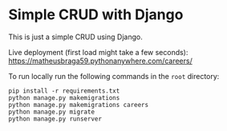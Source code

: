 # Simple CRUD with Django

This is just a simple CRUD using Django.

Live deployment (first load might take a few seconds): https://matheusbraga59.pythonanywhere.com/careers/

To run locally run the following commands in the `root` directory:
```
pip install -r requirements.txt
python manage.py makemigrations
python manage.py makemigrations careers
python manage.py migrate
python manage.py runserver
```
